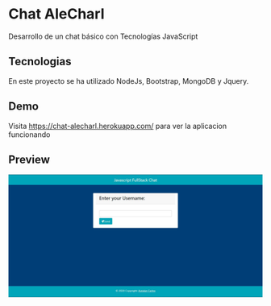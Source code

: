 # Chat AleCharl
Desarrollo de un chat básico con Tecnologías JavaScript

## Tecnologias 
En este proyecto se ha utilizado NodeJs, Bootstrap, MongoDB y Jquery.

## Demo
Visita https://chat-alecharl.herokuapp.com/ para ver la aplicacion funcionando

## Preview
![Preview](.\src\public\img\principal_Chat.JPG)
